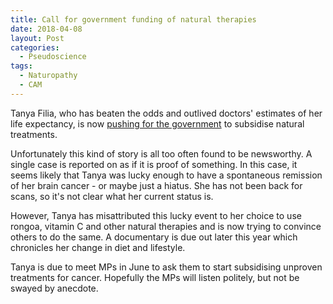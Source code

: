 ```yaml
---
title: Call for government funding of natural therapies
date: 2018-04-08
layout: Post
categories:
  - Pseudoscience
tags:
  - Naturopathy
  - CAM
---
```


Tanya Filia​, who has beaten the odds and outlived doctors' estimates of her life expectancy, is now [pushing for the government](https://www.stuff.co.nz/auckland/local-news/northland/102823347/woman-with-brain-tumour-wants-natural-therapies-subsidised-by-pharmac) to subsidise natural treatments.

<!-- more -->

Unfortunately this kind of story is all too often found to be newsworthy. A single case is reported on as if it is proof of something. In this case, it seems likely that Tanya was lucky enough to have a spontaneous remission of her brain cancer - or maybe just a hiatus. She has not been back for scans, so it's not clear what her current status is.

However, Tanya has misattributed this lucky event to her choice to use rongoa, vitamin C and other natural therapies and is now trying to convince others to do the same. A documentary is due out later this year which chronicles her change in diet and lifestyle.

Tanya is due to meet MPs in June to ask them to start subsidising unproven treatments for cancer. Hopefully the MPs will listen politely, but not be swayed by anecdote.
